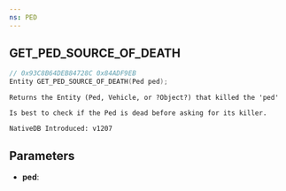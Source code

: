 ```yaml
---
ns: PED
---
```

## GET_PED_SOURCE_OF_DEATH

```c
// 0x93C8B64DEB84728C 0x84ADF9EB
Entity GET_PED_SOURCE_OF_DEATH(Ped ped);
```

```
Returns the Entity (Ped, Vehicle, or ?Object?) that killed the 'ped'

Is best to check if the Ped is dead before asking for its killer.

NativeDB Introduced: v1207
```

## Parameters
* **ped**:

